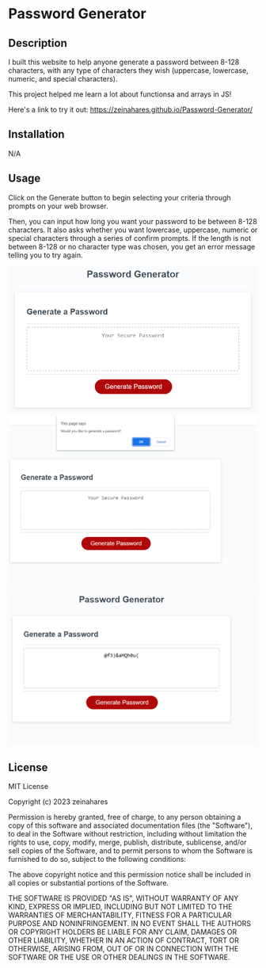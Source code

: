 # Password Generator

## Description

I built this website to help anyone generate a password between 8-128 characters, with any type of characters they wish (uppercase, lowercase, numeric, and special characters).

This project helped me learn a lot about functionsa and arrays in JS!

Here's a link to try it out: https://zeinahares.github.io/Password-Generator/

## Installation

N/A

## Usage

Click on the Generate button to begin selecting your criteria through prompts on your web browser.

Then, you can input how long you want your password to be between 8-128 characters. It also asks whether you want lowercase, uppercase, numeric or special characters through a series of confirm prompts. If the length is not between 8-128 or no character type was chosen, you get an error message telling you to try again.


![Screenshot of website blank.](./assets/images/plain.png)
![Screenshot of website blank.](./assets/images/withprompt.png)
![Screenshot of website with generated password.](./assets/images/withpass.png)  

## License

MIT License

Copyright (c) 2023 zeinahares

Permission is hereby granted, free of charge, to any person obtaining a copy
of this software and associated documentation files (the "Software"), to deal
in the Software without restriction, including without limitation the rights
to use, copy, modify, merge, publish, distribute, sublicense, and/or sell
copies of the Software, and to permit persons to whom the Software is
furnished to do so, subject to the following conditions:

The above copyright notice and this permission notice shall be included in all
copies or substantial portions of the Software.

THE SOFTWARE IS PROVIDED "AS IS", WITHOUT WARRANTY OF ANY KIND, EXPRESS OR
IMPLIED, INCLUDING BUT NOT LIMITED TO THE WARRANTIES OF MERCHANTABILITY,
FITNESS FOR A PARTICULAR PURPOSE AND NONINFRINGEMENT. IN NO EVENT SHALL THE
AUTHORS OR COPYRIGHT HOLDERS BE LIABLE FOR ANY CLAIM, DAMAGES OR OTHER
LIABILITY, WHETHER IN AN ACTION OF CONTRACT, TORT OR OTHERWISE, ARISING FROM,
OUT OF OR IN CONNECTION WITH THE SOFTWARE OR THE USE OR OTHER DEALINGS IN THE
SOFTWARE.
